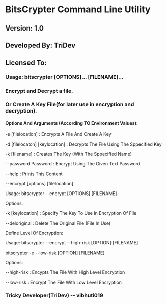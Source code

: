 # BitsCrypter Command Line Utility
## Version: 1.0
## Developed By: TriDev
## Licensed To: 

### Usage: bitscrypter [OPTIONS]...  [FILENAME]... 
### Encrypt and Decrypt a file. 
### Or Create A Key File(for later use in encryption and decryption).

#### Options And Arguments (According TO Environment Values):

-e [filelocation]              : Encrypts A File And Create A Key

-d [filelocaton] [keylocation] : Decrypts The File Using The Sppecified Key

-k [filename]                  : Creates The Key (With The Sppecified Name)

--password Password            : Encrypt Using The Given Text Password

--help                         : Prints This Content


--encrypt [options] [filelocation] 

Usage: bitscrypter --encrypt [OPTIONS] [FILENAME]

Options: 

-k [keylocation]               : Specify The Key To Use In Encryption Of File

--deloriginal                  : Delete The Original File (File In Use)



Define Level Of Encryption:

Usage: bitscrypter --encrypt --high-risk [OPTION] [FILENAME]

bitscrypter -e --low-risk [OPTION] [FILENAME]


Options:

--high-risk                    : Encypts The File With High Level Encryption

--low-risk                     : Encrypt The File With Low Level Encryption 



### Tricky Developer(TriDev) -- vibhuti019
